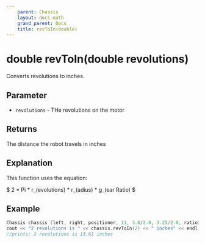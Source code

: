 ```yaml
---
    parent: Chassis
    layout: docs-math
    grand_parent: Docs
    title: revToIn(double)
---
```

# double revToIn(double revolutions)
Converts revolutions to inches. 

## Parameter
- `revolutions` - THe revolutions on the motor

## Returns
The distance the robot travels in inches

## Explanation
This function uses the equation:

$ 2 \* Pi \* r_(evolutions) \* r_(adius) \* g_(ear Ratio) $

## Example
```cpp
Chassis chassis (left, right, positioner, 11, 3.0/2.0, 3.25/2.0, ratio18_1);
cout << "2 revolutions is " << chassis.revToIn(2) << " inches" << endl;
//prints: 2 revolutions is 13.61 inches
```